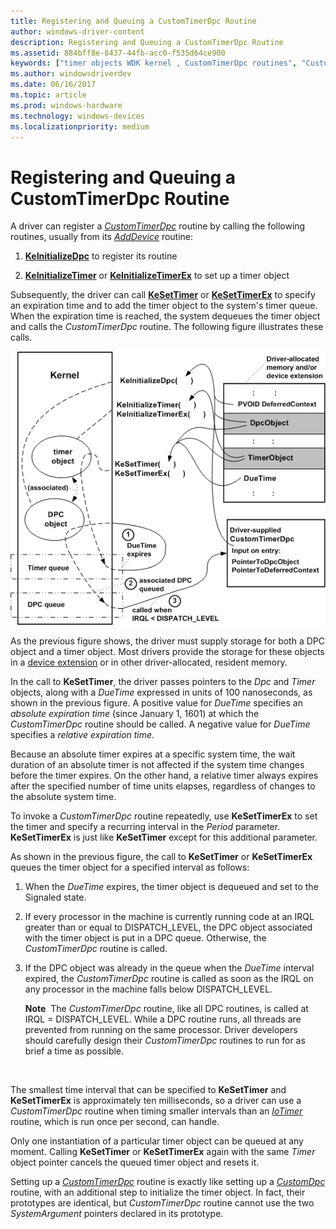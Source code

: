 ```yaml
---
title: Registering and Queuing a CustomTimerDpc Routine
author: windows-driver-content
description: Registering and Queuing a CustomTimerDpc Routine
ms.assetid: 884bff8e-8437-44fb-acc0-f535d64ce900
keywords: ["timer objects WDK kernel , CustomTimerDpc routines", "CustomTimerDpc", "queuing timer objects", "registering timer objects", "KeSetTimer", "KeSetTimerEx", "KeInitializeTimer", "KeInitializeTimerEx", "invoking CustomTimerDpc routine repeatedly", "repeatedly invoke CustomTimerDpc routine", "DueTime values", "timer expirations WDK kernel", "expired timers WDK kernel", "timer objects WDK kernel , queuing", "timer objects WDK kernel , registering", "timer objects WDK kernel , expirations"]
ms.author: windowsdriverdev
ms.date: 06/16/2017
ms.topic: article
ms.prod: windows-hardware
ms.technology: windows-devices
ms.localizationpriority: medium
---
```


# Registering and Queuing a CustomTimerDpc Routine





A driver can register a [*CustomTimerDpc*](https://msdn.microsoft.com/library/windows/hardware/ff542983) routine by calling the following routines, usually from its [*AddDevice*](https://msdn.microsoft.com/library/windows/hardware/ff540521) routine:

1.  [**KeInitializeDpc**](https://msdn.microsoft.com/library/windows/hardware/ff552130) to register its routine

2.  [**KeInitializeTimer**](https://msdn.microsoft.com/library/windows/hardware/ff552168) or [**KeInitializeTimerEx**](https://msdn.microsoft.com/library/windows/hardware/ff552173) to set up a timer object

Subsequently, the driver can call [**KeSetTimer**](https://msdn.microsoft.com/library/windows/hardware/ff553286) or [**KeSetTimerEx**](https://msdn.microsoft.com/library/windows/hardware/ff553292) to specify an expiration time and to add the timer object to the system's timer queue. When the expiration time is reached, the system dequeues the timer object and calls the *CustomTimerDpc* routine. The following figure illustrates these calls.

![diagram illustrating using timer and dpc objects for a customtimerdpc routine](images/3ketmdpc.png)

As the previous figure shows, the driver must supply storage for both a DPC object and a timer object. Most drivers provide the storage for these objects in a [device extension](device-extensions.md) or in other driver-allocated, resident memory.

In the call to **KeSetTimer**, the driver passes pointers to the *Dpc* and *Timer* objects, along with a *DueTime* expressed in units of 100 nanoseconds, as shown in the previous figure. A positive value for *DueTime* specifies an *absolute expiration time* (since January 1, 1601) at which the *CustomTimerDpc* routine should be called. A negative value for *DueTime* specifies a *relative expiration time*.

Because an absolute timer expires at a specific system time, the wait duration of an absolute timer is not affected if the system time changes before the timer expires. On the other hand, a relative timer always expires after the specified number of time units elapses, regardless of changes to the absolute system time.

To invoke a *CustomTimerDpc* routine repeatedly, use **KeSetTimerEx** to set the timer and specify a recurring interval in the *Period* parameter. **KeSetTimerEx** is just like **KeSetTimer** except for this additional parameter.

As shown in the previous figure, the call to **KeSetTimer** or **KeSetTimerEx** queues the timer object for a specified interval as follows:

1.  When the *DueTime* expires, the timer object is dequeued and set to the Signaled state.

2.  If every processor in the machine is currently running code at an IRQL greater than or equal to DISPATCH\_LEVEL, the DPC object associated with the timer object is put in a DPC queue. Otherwise, the *CustomTimerDpc* routine is called.

3.  If the DPC object was already in the queue when the *DueTime* interval expired, the *CustomTimerDpc* routine is called as soon as the IRQL on any processor in the machine falls below DISPATCH\_LEVEL.

    **Note**  The *CustomTimerDpc* routine, like all DPC routines, is called at IRQL = DISPATCH\_LEVEL. While a DPC routine runs, all threads are prevented from running on the same processor. Driver developers should carefully design their *CustomTimerDpc* routines to run for as brief a time as possible.

     

The smallest time interval that can be specified to **KeSetTimer** and **KeSetTimerEx** is approximately ten milliseconds, so a driver can use a *CustomTimerDpc* routine when timing smaller intervals than an [*IoTimer*](https://msdn.microsoft.com/library/windows/hardware/ff550381) routine, which is run once per second, can handle.

Only one instantiation of a particular timer object can be queued at any moment. Calling **KeSetTimer** or **KeSetTimerEx** again with the same *Timer* object pointer cancels the queued timer object and resets it.

Setting up a [*CustomTimerDpc*](https://msdn.microsoft.com/library/windows/hardware/ff542983) routine is exactly like setting up a [*CustomDpc*](https://msdn.microsoft.com/library/windows/hardware/ff542972) routine, with an additional step to initialize the timer object. In fact, their prototypes are identical, but *CustomTimerDpc* routine cannot use the two *SystemArgument* pointers declared in its prototype.

 

 




